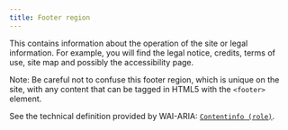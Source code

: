 ```yaml
---
title: Footer region
---
```


This contains information about the operation of the site or legal information. For example, you will find the legal notice, credits, terms of use, site map and possibly the accessibility page.

Note: Be careful not to confuse this footer region, which is unique on the site, with any content that can be tagged in HTML5 with the `<footer>` element.

See the technical definition provided by WAI-ARIA: <span lang="en">[`Contentinfo (role)`](https://www.w3.org/TR/wai-aria-1.1/#contentinfo)</span>.
